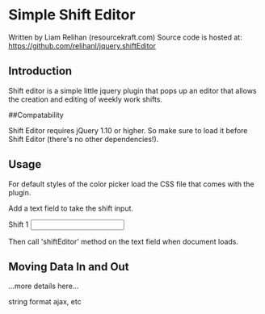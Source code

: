 # Simple Shift Editor


Written by Liam Relihan (resourcekraft.com)
Source code is hosted at: https://github.com/relihanl/jquery.shiftEditor

## Introduction
Shift editor is a simple little jquery plugin that pops up an editor that allows the creation and editing of weekly work shifts.

##Compatability

Shift Editor requires jQuery 1.10 or higher. So make sure to load it before Shift Editor (there's no other dependencies!). 

## Usage
For default styles of the color picker load the CSS file that comes with the plugin.

 <script language="javascript" type="text/javascript" src=jquery.min.js"></script>
 <script language="javascript" type="text/javascript" src="jquery.shiftEditor.js"/></script>

 <link rel="stylesheet" href="shiftEditor.css" type="text/css" />


Add a text field to take the shift input.
  <div><label for="shift1">Shift 1</label> <input id="shift1" type="text" name="shift1" value="" /></div>

Then call 'shiftEditor' method on the text field when document loads.
<script language="javascript">
  jQuery(document).ready(function($) {
    $('#shift1').shiftEditor();
  }
</script>

## Moving Data In and Out
...more details here...

string format
ajax,
etc
